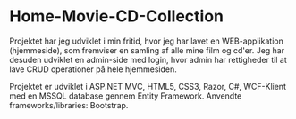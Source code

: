 # Home-Movie-CD-Collection

Projektet har jeg udviklet i min fritid, hvor jeg har lavet en WEB-applikation (hjemmeside), som fremviser en samling af alle mine film og cd'er. Jeg har desuden udviklet en admin-side med login, hvor admin har rettigheder til at lave CRUD operationer på hele hjemmesiden.

Projektet er udviklet i ASP.NET MVC, HTML5, CSS3, Razor, C#, WCF-Klient med en MSSQL database gennem Entity Framework. 
Anvendte frameworks/libraries: Bootstrap.
